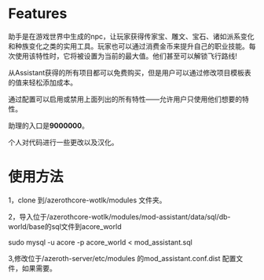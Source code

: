 # Features


助手是在游戏世界中生成的npc，让玩家获得传家宝、雕文、宝石、诸如派系变化和种族变化之类的实用工具。玩家也可以通过消费金币来提升自己的职业技能。每次使用该特性时，它将被设置为当前的最大值。他们甚至可以解锁飞行路线!

从Assistant获得的所有项目都可以免费购买，但是用户可以通过修改项目模板表的值来轻松添加成本。

通过配置可以启用或禁用上面列出的所有特性——允许用户只使用他们想要的特性。

助理的入口是**9000000**。

个人对代码进行一些更改以及汉化。

# 使用方法
1，clone 到/azerothcore-wotlk/modules 文件夹。

2，导入位于/azerothcore-wotlk/modules/mod-assistant/data/sql/db-world/base的sql文件到acore_world    

sudo mysql -u acore -p acore_world < mod_assistant.sql    


3,修改位于/azeroth-server/etc/modules  的mod_assistant.conf.dist 配置文件，如果需要。

